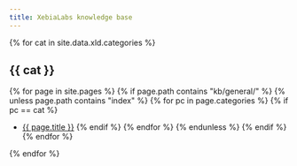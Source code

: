```yaml
---
title: XebiaLabs knowledge base
---
```


{% for cat in site.data.xld.categories %}
## {{ cat }}
{% for page in site.pages %}
  {% if page.path contains "kb/general/" %}
    {% unless page.path contains "index" %}
      {% for pc in page.categories %}
        {% if pc == cat %}
* <a href="{{ page.url}}">{{ page.title }}</a>
        {% endif %}
      {% endfor %}
    {% endunless %}
  {% endif %}
{% endfor %}

{% endfor %}

